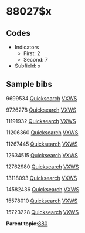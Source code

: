 # 88027$x

## Codes

-   Indicators
    -   First: 2
    -   Second: 7
-   Subfield: x

## Sample bibs

9699534 [Quicksearch](https://search.library.yale.edu/catalog/9699534) [VXWS](http://prodorbis.library.yale.edu:7014/vxws/GetHoldingsService?bibId=9699534)

9726278 [Quicksearch](https://search.library.yale.edu/catalog/9726278) [VXWS](http://prodorbis.library.yale.edu:7014/vxws/GetHoldingsService?bibId=9726278)

11191932 [Quicksearch](https://search.library.yale.edu/catalog/11191932) [VXWS](http://prodorbis.library.yale.edu:7014/vxws/GetHoldingsService?bibId=11191932)

11206360 [Quicksearch](https://search.library.yale.edu/catalog/11206360) [VXWS](http://prodorbis.library.yale.edu:7014/vxws/GetHoldingsService?bibId=11206360)

11267445 [Quicksearch](https://search.library.yale.edu/catalog/11267445) [VXWS](http://prodorbis.library.yale.edu:7014/vxws/GetHoldingsService?bibId=11267445)

12634515 [Quicksearch](https://search.library.yale.edu/catalog/12634515) [VXWS](http://prodorbis.library.yale.edu:7014/vxws/GetHoldingsService?bibId=12634515)

12762980 [Quicksearch](https://search.library.yale.edu/catalog/12762980) [VXWS](http://prodorbis.library.yale.edu:7014/vxws/GetHoldingsService?bibId=12762980)

13118093 [Quicksearch](https://search.library.yale.edu/catalog/13118093) [VXWS](http://prodorbis.library.yale.edu:7014/vxws/GetHoldingsService?bibId=13118093)

14582436 [Quicksearch](https://search.library.yale.edu/catalog/14582436) [VXWS](http://prodorbis.library.yale.edu:7014/vxws/GetHoldingsService?bibId=14582436)

15578010 [Quicksearch](https://search.library.yale.edu/catalog/15578010) [VXWS](http://prodorbis.library.yale.edu:7014/vxws/GetHoldingsService?bibId=15578010)

15723228 [Quicksearch](https://search.library.yale.edu/catalog/15723228) [VXWS](http://prodorbis.library.yale.edu:7014/vxws/GetHoldingsService?bibId=15723228)

**Parent topic:**[880](../../tags/880/880.md)

